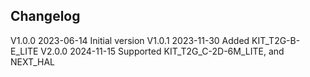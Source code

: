## Changelog  
V1.0.0 2023-06-14 Initial version
V1.0.1 2023-11-30 Added KIT_T2G-B-E_LITE
V2.0.0 2024-11-15 Supported KIT_T2G_C-2D-6M_LITE, and NEXT_HAL